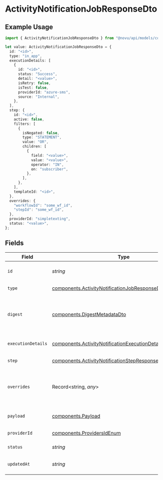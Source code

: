 # ActivityNotificationJobResponseDto

## Example Usage

```typescript
import { ActivityNotificationJobResponseDto } from "@novu/api/models/components";

let value: ActivityNotificationJobResponseDto = {
  id: "<id>",
  type: "in_app",
  executionDetails: [
    {
      id: "<id>",
      status: "Success",
      detail: "<value>",
      isRetry: false,
      isTest: false,
      providerId: "azure-sms",
      source: "Internal",
    },
  ],
  step: {
    id: "<id>",
    active: false,
    filters: [
      {
        isNegated: false,
        type: "STATEMENT",
        value: "OR",
        children: [
          {
            field: "<value>",
            value: "<value>",
            operator: "IN",
            on: "subscriber",
          },
        ],
      },
    ],
    templateId: "<id>",
  },
  overrides: {
    "workflowId": "some_wf_id",
    "stepId": "some_wf_id",
  },
  providerId: "simpletexting",
  status: "<value>",
};
```

## Fields

| Field                                                                                                                                    | Type                                                                                                                                     | Required                                                                                                                                 | Description                                                                                                                              | Example                                                                                                                                  |
| ---------------------------------------------------------------------------------------------------------------------------------------- | ---------------------------------------------------------------------------------------------------------------------------------------- | ---------------------------------------------------------------------------------------------------------------------------------------- | ---------------------------------------------------------------------------------------------------------------------------------------- | ---------------------------------------------------------------------------------------------------------------------------------------- |
| `id`                                                                                                                                     | *string*                                                                                                                                 | :heavy_check_mark:                                                                                                                       | Unique identifier of the job                                                                                                             |                                                                                                                                          |
| `type`                                                                                                                                   | [components.ActivityNotificationJobResponseDtoType](../../models/components/activitynotificationjobresponsedtotype.md)                   | :heavy_check_mark:                                                                                                                       | Type of the job                                                                                                                          |                                                                                                                                          |
| `digest`                                                                                                                                 | [components.DigestMetadataDto](../../models/components/digestmetadatadto.md)                                                             | :heavy_minus_sign:                                                                                                                       | Optional digest for the job, including metadata and events                                                                               |                                                                                                                                          |
| `executionDetails`                                                                                                                       | [components.ActivityNotificationExecutionDetailResponseDto](../../models/components/activitynotificationexecutiondetailresponsedto.md)[] | :heavy_check_mark:                                                                                                                       | Execution details of the job                                                                                                             |                                                                                                                                          |
| `step`                                                                                                                                   | [components.ActivityNotificationStepResponseDto](../../models/components/activitynotificationstepresponsedto.md)                         | :heavy_check_mark:                                                                                                                       | Step details of the job                                                                                                                  |                                                                                                                                          |
| `overrides`                                                                                                                              | Record<string, *any*>                                                                                                                    | :heavy_minus_sign:                                                                                                                       | Optional context object for additional error details.                                                                                    | {<br/>"workflowId": "some_wf_id",<br/>"stepId": "some_wf_id"<br/>}                                                                       |
| `payload`                                                                                                                                | [components.Payload](../../models/components/payload.md)                                                                                 | :heavy_minus_sign:                                                                                                                       | Optional payload for the job                                                                                                             |                                                                                                                                          |
| `providerId`                                                                                                                             | [components.ProvidersIdEnum](../../models/components/providersidenum.md)                                                                 | :heavy_check_mark:                                                                                                                       | Provider ID of the job                                                                                                                   |                                                                                                                                          |
| `status`                                                                                                                                 | *string*                                                                                                                                 | :heavy_check_mark:                                                                                                                       | Status of the job                                                                                                                        |                                                                                                                                          |
| `updatedAt`                                                                                                                              | *string*                                                                                                                                 | :heavy_minus_sign:                                                                                                                       | Updated time of the notification                                                                                                         |                                                                                                                                          |